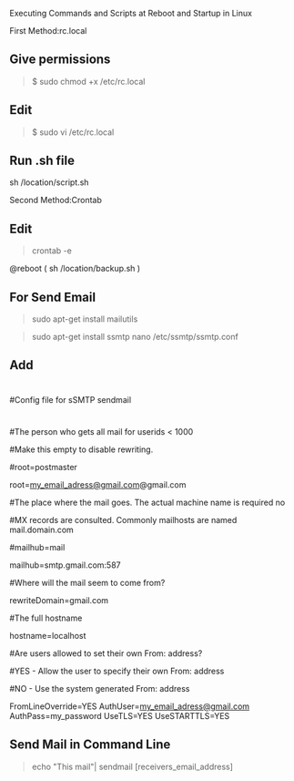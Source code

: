 Executing Commands and Scripts at Reboot and Startup in Linux

First Method:rc.local

## Give permissions

> $ sudo chmod +x /etc/rc.local

## Edit

> $ sudo vi /etc/rc.local

## Run .sh file

sh /location/script.sh 

Second Method:Crontab 

## Edit

> crontab -e

@reboot ( sh /location/backup.sh )

## For Send Email

> sudo apt-get install mailutils

> sudo apt-get install ssmtp
> nano /etc/ssmtp/ssmtp.conf

## Add 

#
#Config file for sSMTP sendmail

#

#The person who gets all mail for userids < 1000

#Make this empty to disable rewriting.

#root=postmaster

root=my_email_adress@gmail.com@gmail.com


#The place where the mail goes. The actual machine name is required no 


#MX records are consulted. Commonly mailhosts are named mail.domain.com

#mailhub=mail

mailhub=smtp.gmail.com:587

#Where will the mail seem to come from?

rewriteDomain=gmail.com

#The full hostname

hostname=localhost

#Are users allowed to set their own From: address?

#YES - Allow the user to specify their own From: address

#NO - Use the system generated From: address

FromLineOverride=YES
AuthUser=my_email_adress@gmail.com
AuthPass=my_password
UseTLS=YES
UseSTARTTLS=YES

## Send Mail in Command Line
> echo "This mail"| sendmail [receivers_email_address]
